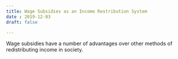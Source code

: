 ```yaml
---
title: Wage Subsidies as an Income Restribution System
date : 2019-12-03
draft: false

---
```


Wage subsidies have a number of advantages over other methods of 
redistributing income in society.
